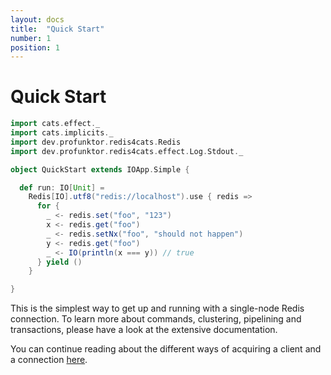 ```yaml
---
layout: docs
title:  "Quick Start"
number: 1
position: 1
---
```


# Quick Start

```scala mdoc:silent
import cats.effect._
import cats.implicits._
import dev.profunktor.redis4cats.Redis
import dev.profunktor.redis4cats.effect.Log.Stdout._

object QuickStart extends IOApp.Simple {

  def run: IO[Unit] =
    Redis[IO].utf8("redis://localhost").use { redis =>
      for {
        _ <- redis.set("foo", "123")
        x <- redis.get("foo")
        _ <- redis.setNx("foo", "should not happen")
        y <- redis.get("foo")
        _ <- IO(println(x === y)) // true
      } yield ()
    }

}
```

This is the simplest way to get up and running with a single-node Redis connection. To learn more about commands, clustering, pipelining and transactions, please have a look at the extensive documentation.

You can continue reading about the different ways of acquiring a client and a connection [here](./client.html).
